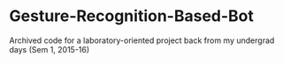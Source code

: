 # Gesture-Recognition-Based-Bot
Archived code for a laboratory-oriented project back from my undergrad days (Sem 1, 2015-16)
